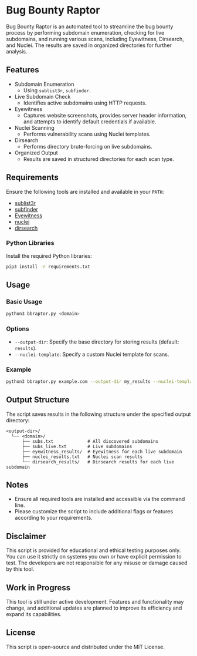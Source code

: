 # Bug Bounty Raptor

Bug Bounty Raptor is an automated tool to streamline the bug bounty process by performing subdomain enumeration, checking for live subdomains, and running various scans, including Eyewitness, Dirsearch, and Nuclei. The results are saved in organized directories for further analysis.

## Features
- Subdomain Enumeration
  - Using `sublist3r`, `subfinder`.
- Live Subdomain Check
  - Identifies active subdomains using HTTP requests.
- Eyewitness
  - Captures website screenshots, provides server header information, and attempts to identify default credentials if available.
- Nuclei Scanning
  - Performs vulnerability scans using Nuclei templates.
- Dirsearch
  - Performs directory brute-forcing on live subdomains.
- Organized Output
  - Results are saved in structured directories for each scan type.

## Requirements
Ensure the following tools are installed and available in your `PATH`:
- [sublist3r](https://github.com/aboul3la/Sublist3r)
- [subfinder](https://github.com/projectdiscovery/subfinder)
- [Eyewitness](https://github.com/RedSiege/EyeWitness)
- [nuclei](https://github.com/projectdiscovery/nuclei)
- [dirsearch](https://github.com/maurosoria/dirsearch)

### Python Libraries
Install the required Python libraries:
```bash
pip3 install -r requirements.txt
```

## Usage

### Basic Usage
```bash
python3 bbraptor.py <domain>
```

### Options
- `--output-dir`: Specify the base directory for storing results (default: `results`).
- `--nuclei-template`: Specify a custom Nuclei template for scans.

### Example
```bash
python3 bbraptor.py example.com --output-dir my_results --nuclei-template /path/to/custom-template
```

## Output Structure
The script saves results in the following structure under the specified output directory:
```
<output-dir>/
  └── <domain>/
      ├── subs.txt             # All discovered subdomains
      ├── subs_live.txt        # Live subdomains
      ├── eyewitness_results/  # Eyewitness for each live subdomain
      ├── nuclei_results.txt   # Nuclei scan results
      └── dirsearch_results/   # Dirsearch results for each live subdomain
```

## Notes
- Ensure all required tools are installed and accessible via the command line.
- Please customize the script to include additional flags or features according to your requirements.

## Disclaimer
This script is provided for educational and ethical testing purposes only. You can use it strictly on systems you own or have explicit permission to test. The developers are not responsible for any misuse or damage caused by this tool.

## Work in Progress
This tool is still under active development. Features and functionality may change, and additional updates are planned to improve its efficiency and expand its capabilities.

## License
This script is open-source and distributed under the MIT License.
